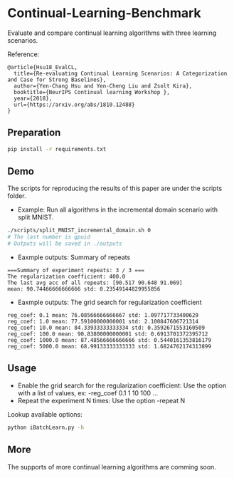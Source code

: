# Continual-Learning-Benchmark
Evaluate and compare continual learning algorithms with three learning scenarios.

Reference:
```
@article{Hsu18_EvalCL,
  title={Re-evaluating Continual Learning Scenarios: A Categorization and Case for Strong Baselines},
  author={Yen-Chang Hsu and Yen-Cheng Liu and Zsolt Kira},
  booktitle={NeurIPS Continual learning Workshop },
  year={2018},
  url={https://arxiv.org/abs/1810.12488}
}
```

## Preparation
```bash
pip install -r requirements.txt
```

## Demo
The scripts for reproducing the results of this paper are under the scripts folder.

- Example: Run all algorithms in the incremental domain scenario with split MNIST.
```bash
./scripts/split_MNIST_incremental_domain.sh 0
# The last number is gpuid
# Outputs will be saved in ./outputs
```

- Eaxmple outputs: Summary of repeats
```text
===Summary of experiment repeats: 3 / 3 ===
The regularization coefficient: 400.0
The last avg acc of all repeats: [90.517 90.648 91.069]
mean: 90.74466666666666 std: 0.23549144829955856
```

- Eaxmple outputs: The grid search for regularization coefficient
```text
reg_coef: 0.1 mean: 76.08566666666667 std: 1.097717733400629
reg_coef: 1.0 mean: 77.59100000000001 std: 2.100847606721314
reg_coef: 10.0 mean: 84.33933333333334 std: 0.3592671553160509
reg_coef: 100.0 mean: 90.83800000000001 std: 0.6913701372395712
reg_coef: 1000.0 mean: 87.48566666666666 std: 0.5440161353816179
reg_coef: 5000.0 mean: 68.99133333333333 std: 1.6824762174313899

```

## Usage
- Enable the grid search for the regularization coefficient: Use the option with a list of values, ex: -reg_coef 0.1 1 10 100 ...
- Repeat the experiment N times: Use the option -repeat N

Lookup available options:
```bash
python iBatchLearn.py -h
```

## More
The supports of more continual learning algorithms are comming soon.